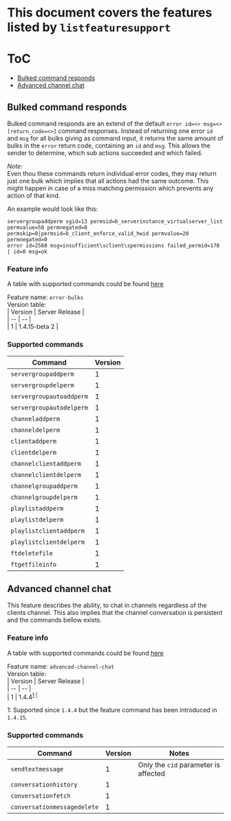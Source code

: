 # This document covers the features listed by `listfeaturesupport`

# ToC
- [Bulked command responds](#bulked-command-responds)
- [Advanced channel chat](#advanced-channel-chat)


## Bulked command responds  
Bulked command responds are an extend of the default `error id=<> msg=<> [return_code=<>]` command responses.
Instead of returning one error `id` and `msg` for all bulks giving as command input,
it returns the same amount of  bulks in the `error` return code, containing an `id` and `msg`. This allows the sender to determine,
which sub actions succeeded and which failed.  
  
*Note:*  
Even thou these commands return individual error codes, they may return just one bulk which implies that all actions had the same outcome.
This might happen in case of a miss matching permission which prevents any action of that kind.  
  
An example would look like this:    
```
servergroupaddperm sgid=13 permsid=b_serverinstance_virtualserver_list permvalue=50 permnegated=0 permskip=0|permsid=b_client_enforce_valid_hwid permvalue=20 permnegated=0
error id=2568 msg=insufficient\sclient\spermissions failed_permid=178 | id=0 msg=ok
```

### Feature info
A table with supported commands could be found [here](#bulked-responds-supported-commands)  
  
Feature name: `error-bulks`  
Version table:  
| Version | Server Release |  
| -- | -- |  
| 1 | 1.4.15-beta 2 |  
  
<h3 id="bulked-responds-supported-commands">Supported commands</h3>

| Command | Version |  
| -- | -- |  
| `servergroupaddperm`        | 1 |  
| `servergroupdelperm`        | 1 |  
| `servergroupautoaddperm`    | 1 |  
| `servergroupautodelperm`    | 1 |  
| `channeladdperm`            | 1 |  
| `channeldelperm`            | 1 |  
| `clientaddperm`             | 1 |  
| `clientdelperm`             | 1 |  
| `channelclientaddperm`      | 1 |  
| `channelclientdelperm`      | 1 |  
| `channelgroupaddperm`       | 1 |  
| `channelgroupdelperm`       | 1 |  
| `playlistaddperm`           | 1 |  
| `playlistdelperm`           | 1 |  
| `playlistclientaddperm`     | 1 |  
| `playlistclientdelperm`     | 1 |  
| `ftdeletefile`              | 1 |  
| `ftgetfileinfo`             | 1 |  
  
## Advanced channel chat
This feature describes the ability, to chat in channels regardless of the clients channel.
This also implies that the channel conversation is persistent and the commands bellow exists.  

### Feature info
A table with supported commands could be found [here](#advanced-channel-chat-supported-commands)  
  
Feature name: `advanced-channel-chat`  
Version table:  
| Version | Server Release |  
| -- | -- |  
| 1 | 1.4.4<sup>[1](#advanced-channel-chat-f1)</sub> |  
  
<a name="advanced-channel-chat-f1">1: </a>Supported since `1.4.4` but the feature command has been introduced in `1.4.15`.

<h3 id="advanced-channel-chat-supported-commands">Supported commands</h3>
  
| Command | Version |  Notes |  
| -- | -- | -- |  
| `sendtextmessage`              | 1 | Only the `cid` parameter is affected |  
| `conversationhistory`          | 1 |  |  
| `conversationfetch`            | 1 |  |  
| `conversationmessagedelete`    | 1 |  |  
  